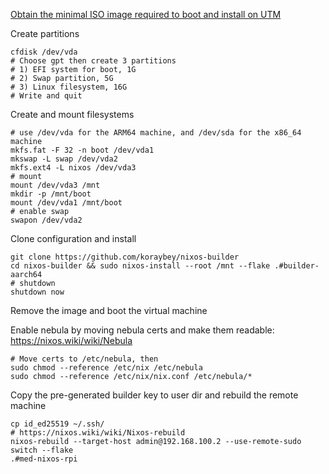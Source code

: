 [Obtain the minimal ISO image required to boot and install on UTM](https://nixos.org/download/#minimal-iso-image)

Create partitions

```shell
cfdisk /dev/vda
# Choose gpt then create 3 partitions
# 1) EFI system for boot, 1G
# 2) Swap partition, 5G
# 3) Linux filesystem, 16G
# Write and quit
```

Create and mount filesystems

```shell
# use /dev/vda for the ARM64 machine, and /dev/sda for the x86_64 machine
mkfs.fat -F 32 -n boot /dev/vda1
mkswap -L swap /dev/vda2
mkfs.ext4 -L nixos /dev/vda3
# mount
mount /dev/vda3 /mnt
mkdir -p /mnt/boot
mount /dev/vda1 /mnt/boot
# enable swap
swapon /dev/vda2
```

Clone configuration and install

```shell
git clone https://github.com/koraybey/nixos-builder
cd nixos-builder && sudo nixos-install --root /mnt --flake .#builder-aarch64
# shutdown
shutdown now
```

Remove the image and boot the virtual machine

Enable nebula by moving nebula certs and make them readable: https://nixos.wiki/wiki/Nebula

```shell
# Move certs to /etc/nebula, then
sudo chmod --reference /etc/nix /etc/nebula
sudo chmod --reference /etc/nix/nix.conf /etc/nebula/*
```

Copy the pre-generated builder key to user dir and rebuild the remote machine

```shell
cp id_ed25519 ~/.ssh/
# https://nixos.wiki/wiki/Nixos-rebuild
nixos-rebuild --target-host admin@192.168.100.2 --use-remote-sudo switch --flake
.#med-nixos-rpi
```